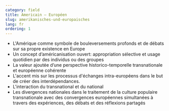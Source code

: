 ```yaml
---
category: field
title: Americain – Européen
slug: amerikanisches-und-europaisches
lang: fr
ordering: 1
---
```

- L'Amérique comme symbole de bouleversements profonds et de débats sur sa propre existence en Europe
- Un concept d’américanisation ouvert: appropriation sélective et usage quotidien par des individus ou des groupes
- La valeur ajoutée d’une perspective historico-temporelle transnationale et européenne cohérente
- L'accent mis sur les processus d'échanges intra-européens dans le but de créer des interdépendances.
- L'interaction du transnational et du national
- Les divergences nationales dans le traitement de la culture populaire transnationale avec des convergences européennes simultanées à travers des expériences, des débats et des réflexions partagés

